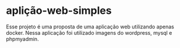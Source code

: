 # aplição-web-simples
Esse projeto é uma proposta de uma aplicação web utilizando apenas docker. Nessa aplicação foi utilizado imagens do wordpress, mysql e phpmyadmin.
